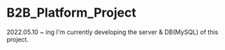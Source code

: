 # B2B_Platform_Project

2022.05.10 ~ ing
I'm currently developing the server & DB(MySQL) of this project.
